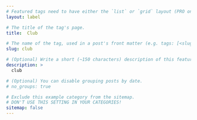 ```yaml
---
# Featured tags need to have either the `list` or `grid` layout (PRO only).
layout: label

# The title of the tag's page.
title:  Club

# The name of the tag, used in a post's front matter (e.g. tags: [<slug>]).
slug: club

# (Optional) Write a short (~150 characters) description of this featured tag.
description: >
  club

# (Optional) You can disable grouping posts by date.
# no_groups: true

# Exclude this example category from the sitemap.
# DON'T USE THIS SETTING IN YOUR CATEGORIES!
sitemap: false
---
```

